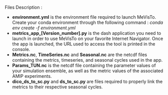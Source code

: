 Files Description :
- **environment.yml** is the environment file required to launch MeVisTo. Create your conda environment through the following command :
  *conda env create -f environment.yml*
- **metrics_app_[Version_number].py** is the dash application you need to launch in order to use MeVisTo on your favorite Internet Navigator.
  Once the app is launched, the URL used to access the tool is printed in the console.
- **Metrics.nc**, **TimeSeries.nc** and **Seasonal.nc** are the netcdf files containing the metrics, timeseries, and seasonal cycles used in the app.
- **Params_TUN.nc** is the netcdf file containing the parameter values of your simulation ensemble, as well as the metric values of the associated AMIP experiments.
- **dico_ds_to_sc.py** and **ds_to_sc.py** are files required to properly link the metrics to their respective seasonal cycles.
